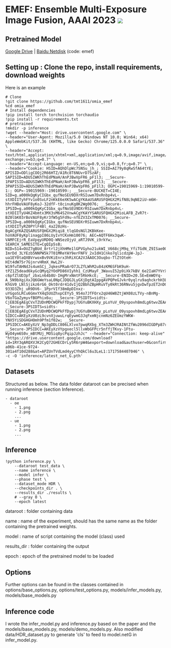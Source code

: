# EMEF: Ensemble Multi-Exposure Image Fusion, AAAI 2023 <a href="https://arxiv.org/abs/2305.12734"><img src="https://img.shields.io/badge/arXiv-Paper-<COLOR>.svg" ></a> 

## Pretrained Model

[Google Drive](https://drive.google.com/drive/folders/13fIAHG2yAgCIoegbA3mv2jP1ZSglG-nR?usp=drive_link) | [Baidu Netdisk](https://pan.baidu.com/s/1m1ijn6o93mIJ_hsoAxlanw?pwd=emef) (code: emef)

## Setting up : Clone the repo, install requirements, download weights
Here is an example
```
# Clone
!git clone https://github.com/tmt1611/omia_emef
%cd omia_emef
# Install dependencies
!pip install torch torchvision torchaudio
!pip install -r requirements.txt
# pretrained
!mkdir -p inference
!wget --header="Host: drive.usercontent.google.com" \
--header="User-Agent: Mozilla/5.0 (Windows NT 10.0; Win64; x64) AppleWebKit/537.36 (KHTML, like Gecko) Chrome/125.0.0.0 Safari/537.36" \
--header="Accept: text/html,application/xhtml+xml,application/xml;q=0.9,image/avif,image/webp,image/apng,*/*;q=0.8,application/signed-exchange;v=b3;q=0.7" \
--header="Accept-Language: en-US,en;q=0.9,vi;q=0.8,fr;q=0.7" \
--header="Cookie: HSID=AQhDlpWc7SNSu_jh_; SSID=AI79y8qRwSfA64tYE; APISID=ODligCOOj2R66HTZ/A1Rc8T6NUvrD7SzAF; SAPISID=ADUSIWKhThEdPNaH/AnPJBwVpFR6_pF1l3; __Secure-1PAPISID=ADUSIWKhThEdPNaH/AnPJBwVpFR6_pF1l3; __Secure-3PAPISID=ADUSIWKhThEdPNaH/AnPJBwVpFR6_pF1l3; OGPC=19015969-1:19010599-1:; OGP=-19015969:-19010599:; __Secure-BUCKET=CI4E; SID=g.a000kQgKyCIGbx_qufNoSEU9DXrRSIuwm7DxRnbp4vL-stXDIITyhFYv1o0SvLF2nKkE6eXK5wACgYKAaUSARUSFQHGX2MifN8L9qNE2iU-m6H-hhrFHBoVAUF8yKoJ-32dfF-t8cinuKg8K2Wg0076; __Secure-1PSID=g.a000kQgKyCIGbx_qufNoSEU9DXrRSIuwm7DxRnbp4vL-stXDIITyU4KZ4bmtx3MX3sM64S2VnwACgYKAYYSARUSFQHGX2MioLAFB_ZvR7t-BZ0lbK03rBoVAUF8yKr3fW5g5Fd9u-nfEZV3ZxTM0076; __Secure-3PSID=g.a000kQgKyCIGbx_qufNoSEU9DXrRSIuwm7DxRnbp4vL-stXDIITyRZ0PYlF4Bl_4a220zHs-BgACgYKAZQSARUSFQHGX2Miqi8_tlqGOsNGl2KBkKee-hoVAUF8yKplinagpI86LUyIvYCKxHm10076; AEC=AQTF6Hx3qwK-VAMFCEjrR_EaVpqyURD0Q-WNSezOjyU_aRTJ9VK_i9rkYw; SEARCH_SAMESITE=CgQIp5sB; NID=514=OUZ7gBUd_8rtrl2jXhHMe1lGPVGyho21ukWI_V668cjM9q_YfiTGdN_Z9ISae0GL1vLFn31cWtofJ-ImrDd_3LYEzb5NNPW5k7T01MReYAY9erFNFV_2xIdH1Cnko7qlicdzpW-JpJ-ua1EY0taQXBVrwoxBv9VKiEnrx3hRiXCA2VJAAOC3Ouqbo-TlZtOteH-HIt4dW75r7GjnrvHRmX_HwL2V-W19fuTAHNdJs4umSCj_JqkesPRaArO7JLZfLWhM2u84zKM6SFbK9uH-tPZ1Z5dead6kyGcQMyq2YOdPD86VIyhh1_CzUMayF_3WavuI52p9iXk7kBV_6e2IaH7YVrXTt62APg3VSJOAGjBgLHU63Gj3wneC9sCZs1av0akJGJZJaC-c6pfZlUD3pf_zbxLn64b8U-IHgMrxNmtF5RkHkcE; __Secure-ENID=20.SE=EmWOYq-A_5N9bXgiXxJQ6GWeYsaL0NpCJDQGJLyGXjDgtAIppgAVPQPeGJvkr0yqlru9aqhckrhH3LWefyRbj8C2vgU90HVps56b20pr3ilk2NABmY8qCFRp2wl86W5qmDJVI3aD4ZN4m7yvyv3uRibovbjq-KhGV0_LNlSjikz6rG6_Okt0rdr41dvIjQ2BbhZBpHRuVTy0kRt36RNvu5jgvDwTpzET2nD0nGwNdkeej5W9-933D3Zhj_uR9DV6-_1PprVIf38m8pDInxz-uYGgoSLRCu6GmxYX4q5UUZhxpCEYy5_954o7JfFOrx2qU46W8ZtjWX08zLTVy-nBnMg-V6oTGaZymyvfBOPhix6u; __Secure-1PSIDTS=sidts-CjEB3EgAEgCVxTZUDnMDCWQPkFfDypj7UGYuBKXHXy_pLoYuV_O9yspovh8mdLg6twvZEAA; __Secure-3PSIDTS=sidts-CjEB3EgAEgCVxTZUDnMDCWQPkFfDypj7UGYuBKXHXy_pLoYuV_O9yspovh8mdLg6twvZEAA; SIDCC=AKEyXzU0zL9cvnXjuwuLrqEywmG3JqFxmNjcnmNz6ZEUmzYWKW-YNX5YiSDGHGHOmh9Pfm1f02w; __Secure-1PSIDCC=AKEyXzV_Np3gDDLC806LXlvo7pwqRXbg_XTm3ZWHJRAINtZfWu2096dIGDPp87rrbGHWdZSc9Lnr; __Secure-3PSIDCC=AKEyXzVYpgxecl5llvWbGFPcr5nffjTKvy-1Ftu-WyO4ym6S0v_mBtMUj_MOSiq8ycPqipJzhJc" --header="Connection: keep-alive" "https://drive.usercontent.google.com/download?id=1RY3qARQXVJK2CyQ72GHECDrLy5R6rpW4&export=download&authuser=0&confirm=t&uuid=8b889bca-a06b-41ce-9724-301a4f10d288&at=APZUnTVdLmd4yyCYhQkCl6u3LeL1:1717584407046" \
-c -O 'inference/latest_net_G.pth' 
```

## Datasets
Structured as below. The data folder dataroot can be precised when running inference (section Inference).
```
- dataroot
  - oe
    - 1.png
    - 2.png
    ...
  - ue
    - 1.png
    - 2.png
    ...
```
## Inference
```
!python inference.py \
    --dataroot test_data \
    --name inference \
    --model infer \
    --phase test \
    --dataset_mode HDR \
    --checkpoints_dir . \
    --results_dir ./results \
    # --gray 0 \
    --epoch latest
```
dataroot : folder containing data

name : name of the experiment, should has the same name as the folder containing the pretrained weights.

model : name of script containing the model (class) used

results_dir : folder containing the output

epoch : epoch of the pretrained model to be loaded

## Options
Further options can be found in the classes contained in options/base_options.py, options/test_options.py, models/infer_models.py, models/base_models.py

## Inference code
I wrote the infer_model.py and inference.py based on the paper and the models/base_models.py, models/demo_models.py. Also modified data/HDR_dataset.py to generate 'cls' to feed to model.netG in infer_model.py.


